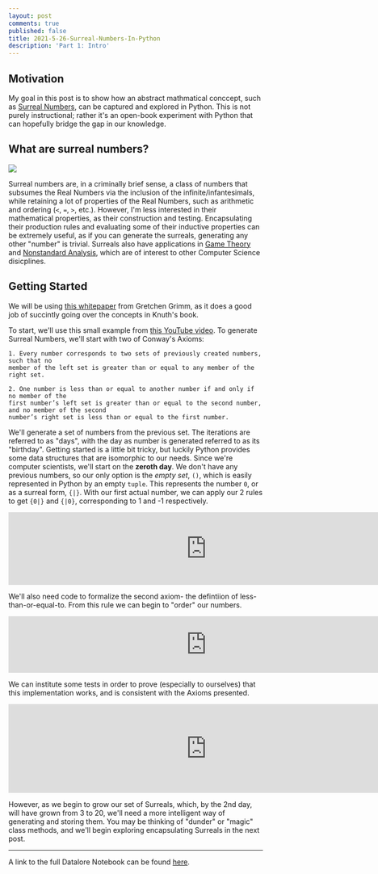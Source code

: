 ```yaml
---
layout: post
comments: true
published: false
title: 2021-5-26-Surreal-Numbers-In-Python
description: 'Part 1: Intro'
---
```

## Motivation

My goal in this post is to show how an abstract mathmatical conccept, such as [Surreal Numbers](https://en.wikipedia.org/wiki/Surreal_number), can be captured and explored in Python. This is not purely instructional; rather it's an open-book experiment with Python that can hopefully bridge the gap in our knowledge.

## What are surreal numbers?

![]({{site.baseurl}}/https://upload.wikimedia.org/wikipedia/commons/thumb/4/49/Surreal_number_tree.svg/800px-Surreal_number_tree.svg.png)

Surreal numbers are, in a criminally brief sense, a class of numbers that subsumes the Real Numbers via the inclusion of the infinite/infantesimals, while retaining a lot of properties of the Real Numbers, such as arithmetic and ordering (`<`, `=`, `>`, etc.). However, I'm less interested in their mathematical properties, as their construction and testing. Encapsulating their production rules and evaluating some of their inductive properties can be extremely useful, as if you can generate the surreals, generating any other "number" is trivial. Surreals also have applications in [Game Theory](https://en.wikipedia.org/wiki/Combinatorial_game_theory) and [Nonstandard Analysis](https://en.wikipedia.org/wiki/Nonstandard_analysis), which are of interest to other Computer Science disicplines. 

## Getting Started


We will be using [this whitepaper](https://www.whitman.edu/documents/Academics/Mathematics/Grimm.pdf) from Gretchen Grimm, as it does a good job of succintly going over the concepts in Knuth's book.

To start, we'll use this small example from [this YouTube video](https://www.youtube.com/watch?v=OWnm79mEiCY). To generate Surreal Numbers, we'll start with two of Conway's Axioms:

```
1. Every number corresponds to two sets of previously created numbers, such that no
member of the left set is greater than or equal to any member of the right set.
```

```
2. One number is less than or equal to another number if and only if no member of the
first number’s left set is greater than or equal to the second number, and no member of the second
number’s right set is less than or equal to the first number.
```

We'll generate a set of numbers from the previous set. The iterations are referred to as "days", with the day as number is generated referred to as its "birthday". Getting started is a little bit tricky, but luckily Python provides some data structures that are isomorphic to our needs. Since we're computer scientists, we'll start on the **zeroth day**. We don't have any previous numbers, so our only option is the *empty set*, `()`, which is easily represented in Python by an empty `tuple`. This represents the number `0`, or as a surreal form, `{|}`. With our first actual number, we can apply our 2 rules to get `{0|}` and `{|0}`, corresponding to 1 and -1 respectively. 

<iframe width="784" height="144" src="https://datalore.jetbrains.com/view/embed/y0irTQxpwjtJraOPVB5Kuf/0?height=144" frameborder="0"></iframe>

We'll also need code to formalize the second axiom- the defintiion of less-than-or-equal-to. From this rule we can begin to "order" our numbers.

<iframe width="784" height="112" src="https://datalore.jetbrains.com/view/embed/y0irTQxpwjtJraOPVB5Kuf/1?height=112" frameborder="0"></iframe>

We can institute some tests in order to prove (especially to ourselves) that this implementation works, and is consistent with the Axioms presented.

<iframe width="784" height="176" src="https://datalore.jetbrains.com/view/embed/y0irTQxpwjtJraOPVB5Kuf/2?height=176" frameborder="0"></iframe>

However, as we begin to grow our set of Surreals, which, by the 2nd day, will have grown from 3 to 20, we'll need a more intelligent way of generating and storing them. You may be thinking of "dunder" or "magic" class methods, and we'll begin exploring encapsulating Surreals in the next post.

---

A link to the full Datalore Notebook can be found [here](https://datalore.jetbrains.com/view/notebook/y0irTQxpwjtJraOPVB5Kuf).